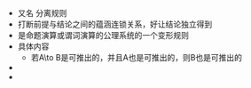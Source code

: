 - 又名 分离规则
- 打断前提与结论之间的蕴涵连锁关系，好让结论独立得到
- 是命题演算或谓词演算的公理系统的一个变形规则
- 具体内容
	- 若A\to B是可推出的，并且A也是可推出的，则B也是可推出的
-
-